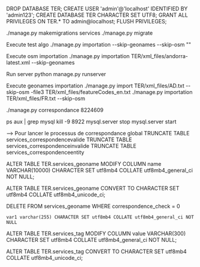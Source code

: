 DROP DATABASE TER;
CREATE USER 'admin'@'localhost' IDENTIFIED BY 'admin123'; 
CREATE DATABASE TER CHARACTER SET UTF8;
GRANT ALL PRIVILEGES ON TER.* TO admin@localhost;
FLUSH PRIVILEGES;


./manage.py makemigrations services
./manage.py migrate

Execute test algo
./manage.py importation --skip-geonames --skip-osm  ""


Execute osm importation
./manage.py importation TER/xml_files/andorra-latest.xml  --skip-geonames


Run server
python manage.py runserver

Execute geonames importation
./manage.py import TER/xml_files/AD.txt  --skip-osm -file3 TER/xml_files/featureCodes_en.txt 
./manage.py importation TER/xml_files/FR.txt  --skip-osm


./manage.py correspondance 8224609


ps aux | grep mysql
kill -9 8922
mysql.server stop
mysql.server start


--> Pour lancer le processus de correspondance global
TRUNCATE TABLE services_correspondencevalide
TRUNCATE TABLE services_correspondenceinvalide
TRUNCATE TABLE services_correspondenceentity


ALTER TABLE TER.services_geoname MODIFY COLUMN name VARCHAR(10000)
    CHARACTER SET utf8mb4 COLLATE utf8mb4_general_ci NOT NULL;

ALTER TABLE
    TER.services_geoname
    CONVERT TO CHARACTER SET utf8mb4
    COLLATE utf8mb4_unicode_ci;

DELETE FROM services_geoname
WHERE correspondence_check = 0
    
    var1 varchar(255) CHARACTER SET utf8mb4 COLLATE utf8mb4_general_ci NOT NULL
    
    

ALTER TABLE TER.services_tag MODIFY COLUMN value VARCHAR(300)
    CHARACTER SET utf8mb4 COLLATE utf8mb4_general_ci NOT NULL;

ALTER TABLE
    TER.services_tag
    CONVERT TO CHARACTER SET utf8mb4
    COLLATE utf8mb4_unicode_ci;